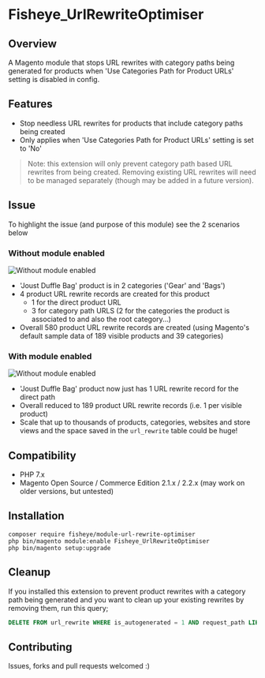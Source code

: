 # Fisheye_UrlRewriteOptimiser

## Overview
A Magento module that stops URL rewrites with category paths being generated for products when 'Use Categories Path for Product URLs' setting is disabled in config.

## Features

* Stop needless URL rewrites for products that include category paths being created
* Only applies when 'Use Categories Path for Product URLs' setting is set to 'No'

> Note: this extension will only prevent category path based URL rewrites from being created.  Removing existing URL rewrites will need to be managed separately (though may be added in a future version).

## Issue

To highlight the issue (and purpose of this module) see the 2 scenarios below

### Without module enabled

![Without module enabled](./media/url-rewrites-with-categories.jpg)

* 'Joust Duffle Bag' product is in 2 categories ('Gear' and 'Bags')
* 4 product URL rewrite records are created for this product
    * 1 for the direct product URL
    * 3 for category path URLS (2 for the categories the product is associated to and also the root category...)  
* Overall 580 product URL rewrite records are created (using Magento's default sample data of 189 visible products and 39 categories)

### With module enabled

![Without module enabled](./media/url-rewrites-without-categories.jpg)

* 'Joust Duffle Bag' product  now just has 1 URL rewrite record for the direct path
* Overall reduced to 189 product URL rewrite records (i.e. 1 per visible product)
* Scale that up to thousands of products, categories, websites and store views and the space saved in the `url_rewrite` table could be huge!

## Compatibility

* PHP 7.x
* Magento Open Source / Commerce Edition 2.1.x / 2.2.x (may work on older versions, but untested)

## Installation

```
composer require fisheye/module-url-rewrite-optimiser
php bin/magento module:enable Fisheye_UrlRewriteOptimiser
php bin/magento setup:upgrade
```

## Cleanup

If you installed this extension to prevent product rewrites with a category path being generated and you want to clean up your existing rewrites by removing them, run this query;

```sql
DELETE FROM url_rewrite WHERE is_autogenerated = 1 AND request_path LIKE '%/%' AND target_path LIKE '%/category/%'  AND target_path LIKE '%/product/%' AND entity_type = 'product' AND metadata LIKE '%category_id%';
```

## Contributing
Issues, forks and pull requests welcomed :)
